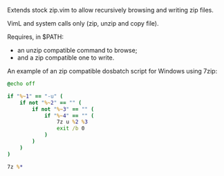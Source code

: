 Extends stock zip.vim to allow recursively browsing and writing zip files.

VimL and system calls only (zip, unzip and copy file).

Requires, in $PATH:

- an unzip compatible command to browse;
- and a zip compatible one to write.

An example of an zip compatible dosbatch script for Windows using 7zip:

```bat
@echo off

if "%~1" == "-u" (
    if not "%~2" == "" (
        if not "%~3" == "" (
            if "%~4" == "" (
                7z u %2 %3
                exit /b 0
            )
        )
    )
)

7z %*
```

